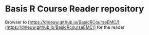# Basis R Course Reader repository

Browser to [https://dnieuw.github.io/BasicRCourseEMC/](https://dnieuw.github.io/BasicRcourseEMC/) for the reader
